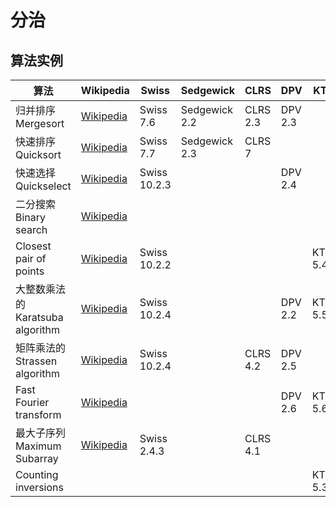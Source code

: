 # 分治

## 算法实例

| 算法 | Wikipedia | Swiss | Sedgewick | CLRS | DPV | KT |
| --- | --- | --- | --- | --- | --- | --- |
| 归并排序 Mergesort | [Wikipedia](https://en.wikipedia.org/wiki/Merge_sort) | Swiss 7.6 | Sedgewick 2.2 | CLRS 2.3 | DPV 2.3 | |
| 快速排序 Quicksort | [Wikipedia](https://en.wikipedia.org/wiki/Quicksort) | Swiss 7.7 | Sedgewick 2.3 | CLRS 7 | | |
| 快速选择 Quickselect | [Wikipedia](https://en.wikipedia.org/wiki/Quickselect) | Swiss 10.2.3 | | | DPV 2.4 | |
| 二分搜索 Binary search | [Wikipedia](https://en.wikipedia.org/wiki/Binary_search_algorithm) | | | | | |
| Closest pair of points | [Wikipedia](https://en.wikipedia.org/wiki/Closest_pair_of_points_problem) | Swiss 10.2.2 | | | | KT 5.4 |
| 大整数乘法的 Karatsuba algorithm | [Wikipedia](https://en.wikipedia.org/wiki/Karatsuba_algorithm) | Swiss 10.2.4 | | | DPV 2.2 | KT 5.5 |
| 矩阵乘法的 Strassen algorithm | [Wikipedia](https://en.wikipedia.org/wiki/Strassen_algorithm) | Swiss 10.2.4 | | CLRS 4.2 | DPV 2.5 | |
| Fast Fourier transform | [Wikipedia](https://en.wikipedia.org/wiki/Fast_Fourier_transform) | | | | DPV 2.6 | KT 5.6 |
| 最大子序列 Maximum Subarray | [Wikipedia](https://en.wikipedia.org/wiki/Maximum_subarray_problem) | Swiss 2.4.3 | | CLRS 4.1 | | |
| Counting inversions | | | | | | KT 5.3 |
